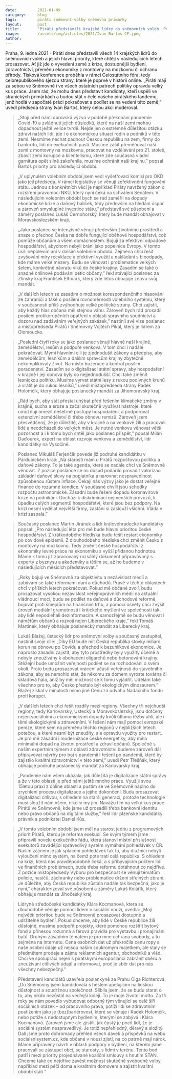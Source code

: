```yaml
---
date:         2021-01-09
category:     blog
tags:         piráti sněmovní-volby sněmovna primárky
layout:       post
title:        "Piráti představili krajské lídry do sněmovních voleb. Prioritami je vyvést zemi z krize, modernizovat ekonomiku, chránit krajinu i zajistit dostupné bydlení a moderní zdravotnictví"
image:        /assets/img/articles/2021/Ivan Bartoš CF.jpeg
author:       
---
```


Praha, 9. ledna 2021 - Piráti dnes představili všech 14 krajských lídrů do sněmovních voleb a jejich hlavní priority, které chtějí v následujících letech prosazovat. Ať již jde o vyvedení země z krize, dostupnější bydlení, zdravotnictví, přeměnu ekonomiky z montovny na mozkovnu či ochranu přírody. Tisková konference proběhla v rámci Celostátního fóra, tedy celorepublikového sjezdu strany, které je poprvé v historii online. „Piráti mají za sebou ve Sněmovně i ve všech ostatních patrech politiky opravdu velký kus práce. Jsem rád, že mohu dnes představit kandidáty, kteří uspěli ve stranických primárkách a budou stát v čele našeho pirátského tandemu, jenž hodlá v započaté práci pokračovat a podílet se na vedení této země,” uvedl předseda strany Ivan Bartoš, který celou akci moderoval.  


> „Stojí před námi obrovská výzva v podobě překonání pandemie Covid-19 a zvládnutí jejích důsledků, které na naší zemi mohou dopadnout ještě velice tvrdě. Nejde jen o extrémně důležitou otázku zdraví našich lidí, jde i o ekonomickou situaci rodin a podniků v této zemi. Nesmíme nechat padnout Českou republiku na zem, firmy do bankrotu, lidi do exekučních pastí. Musíme začít přeměňovat naší zemi z montovny na mozkovnu, pracovat na vzdělávání pro 21. století, zbavit zemi korupce a klientelismu, které zde současná vládní garnitura opět silně zakořenila, musíme ochránit naši krajinu,” popsal Bartoš priority pro následující období.


> „V uplynulém volebním období jsem vedl vyšetřovací komisi pro OKD jako její předseda. V rámci legislativy se věnuji zefektivnění fungování státu. Jednou z konkrétních věcí je například Piráty navržený zákon o rozšíření pravomocí NKÚ, který nyní čeká na schválení Senátem. V následujícím volebním období bych se rád zaměřil na dopady ekonomické krize a daňový balíček, tedy především na hledání úspor a zároveň smysluplné investice státu,“ představil své působení a záměry poslanec Lukáš Černohorský, který bude mandát obhajovat v Moravskoslezském kraji.


> „Jako poslanec se intenzivně věnuji především životnímu prostředí a snaze o přechod Česka na dobře fungující oběhové hospodářství, což pomůže občanům a všem domácnostem. Bojuji za efektivní odpadové hospodářství, abychom nebyli bráni jako popelnice Evropy. V tomto úsilí nepolevím ani v dalším volebním období. Zejména chci řešit zvyšování míry recyklace a efektivní využití a nakládání s bioodpady, kde máme velké mezery. Budu se věnovat i problematice velkých šelem, konkrétně návratu vlků do české krajiny. Zasadím se také o snadné onlinové podávání petic občany,” řekl stávající poslanec za Zlínský kraj František Elfmark, který zde letos obhajuje znovu svůj mandát.


> „V dalších letech se zasadím o možnost korespondenčního hlasování ze zahraničí a také o posílení rovnoměrnosti volebního systému, který v současnosti příliš zvýhodňuje velké politické strany. Chci zajistit, aby každý hlas občana měl stejnou váhu. Zároveň bych rád prosadil posílení protikorupčních opatření v oblasti správního soudnictví a dozoru nad zadáváním veřejných zakázek,” nastínil své vize poslanec a místopředseda Pirátů i Sněmovny Vojtěch Pikal, který je lídrem za Olomoucko. 


> „Poslední čtyři roky se jako poslanec věnuji hlavně naší krajině, zemědělství, lesům a podpoře venkova. V tom chci i nadále pokračovat. Mými hlavními cíli je zjednodušit zákony a předpisy, aby zemědělcům, lesníkům a dalším správcům krajiny zbytečně nekomplikovaly život. Na místo buzerace a kontrol posílím poradenství. Zasadím se o  digitalizaci státní správy, aby hospodaření v krajině i její obnova byly co nejjednodušší. Chci také změnit lesnickou politiku. Musíme vyrvat státní lesy z rukou podivných kruhů a vrátit je do rukou lesníků,” uvedl místopředseda strany Radek Holomčík, který obhajuje poslanecký mandát za Jihomoravský kraj.


> „Rád bych, aby stát přestal uhýbat před řešením klimatické změny v krajině, sucha a eroze a začal skutečně využívat nástroje, které umožňují omezit nešetrné postupy hospodaření, a podporovat extenzivní zemědělství či třeba obnovu remízů. Zároveň jsem přesvědčený, že je důležité, aby v krajině a na venkově žili a pracovali lidé a neodcházeli do velkých měst. Je nutné venkovu věnovat větší pozornost a i k tomu bych chtěl jako poslanec přispět,” popsal Milan Daďourek, expert na oblast rozvoje venkova a zemědělství, lídr kandidátky na Vysočině.


> Poslanec Mikuláš Ferjenčík povede již podruhé kandidátku v Pardubickém kraji: „Na starosti mám u Pirátů rozpočtovou politiku a daňové zákony. To je také agenda, které se nadále chci ve Sněmovně věnovat. Z pozice poslance se mi dosud podařilo prosadit valorizaci základní daňové slevy na poplatníka a narovnat nespravedlnost způsobenou růstem inflace. Čekají nás výzvy jako je dostat veřejné finance do rozumné kondice. V současné chvíli jsou schodky rozpočtu astronomické. Zásadní bude řešení dopadu koronavirové krize na podnikání. Dochází k diskriminaci nejmenších provozů, k úpadku celých segmentů hospodářství, které jsou bez podpory. Na krizi nesmí vydělat největší firmy, zastání si zaslouží všichni. Vláda v krizi zaspala.”


> Současný poslanec Martin Jiránek a lídr královéhradecké kandidátky popsal: „Pro následující léta pro mě bude hlavní prioritou české hospodářství. Z krátkodobého hlediska budu řešit restart ekonomiky po covidové epidemii. Z dlouhodobého hlediska chci změnit Česko z montovny na mozkovnu. Tedy změnit české hospodářství z ekonomiky levné práce na ekonomiku s vyšší přidanou hodnotou. Máme k tomu již zpracovaný rozsáhlý dokument připravovaný s experty z byznysu a akademiky a těším se, až ho budeme v následujících měsících představovat.”


> „Roky bojuji ve Sněmovně za objektivitu a nezávislost médií a zabývám se také reformami daní a důchodů. Právě v těchto oblastech chci v příštích letech pokračovat. Pokud mě občané zvolí, budu prosazovat vysokou nezávislost veřejnoprávních médií na aktuální vládnoucí moci, budu se podílet na daňové a důchodové reformě, bojovat proti šmejdům na finančním trhu, a pomocí osvěty chci zvýšit úroveň mediální gramotnosti i kritického myšlení ve společnosti tak, aby lidé nepodléhali dezinformacím. A samozřejmě se budu věnovat i námětům občanů a rozvoji nejen Libereckého kraje,” řekl Tomáš Martínek, který obhajuje poslanecký mandát za Liberecký kraj.


> Lukáš Blažej, ústecký lídr pro sněmovní volby a současný zastupitel, nastínil svoje cíle: „Díky EU bude mít Česká republika stovky miliard korun na obnovu po Covidu a přechod k bezuhlíkové ekonomice. Je naprosto zásadní zajistit, aby tyto prostředky byly využity účelně a nebyly zneužívány k obohacení oligarchů nebo betonování krajiny. Stěžejní bude umožnit veřejnosti podílet se na rozhodování o svém okolí. Proto budu prosazovat vrácení účasti veřejnosti do stavebního zákona, aby se nemohlo stát, že někomu za domem vyroste továrna či skladová hala, aniž by měl možnost se k tomu vyjádřit. Udělám také všechno pro to, aby Česko přestalo být ekologickým dinosaurem.” Blažej získal v minulosti mimo jiné Cenu za odvahu Nadačního fondu proti korupci.


> „V dalších letech chci řešit rozdíly mezi regiony. Všechny tři nejchudší regiony, tedy Karlovarský, Ústecký a Moravskoslezský, jsou dotčeny nejen sociálními a ekonomickými dopady kvůli útlumu těžby uhlí, ale i těmi ekologickými a zdravotními. V řešení nám mají pomoci evropské peníze, které sem na přeměnu těchto regionů v nejbližších letech potečou, a které nesmí být zneužity, ale opravdu využity pro restart. Je pro mě zásadní i modernizace české energetiky, aby měla minimální dopad na životní prostředí a zdraví občanů. Společně s naším expertním týmem z oblasti zdravotnictví budeme zároveň dál připravovat návrhy pro boj s pandemií i řešení po pandemii, které by zajistilo kvalitní zdravotnictví v této zemi,” uvedl  Petr Třešňák, který obhajuje podruhé poslanecký mandát za Karlovarský kraj.


> „Pandemie nám všem ukázala, jak důležitá je digitalizace státní správy a že v této oblasti je před námi ještě mnoho práce. Využiji svou 15letou praxi z online oblasti a pustím se ve Sněmovně naplno do zrychlení procesu digitalizace a jejího dokončení. Budu prosazovat digitalizaci citlivou, s ohledem na starší generaci, protože technologie musí sloužit nám všem, nikoliv my jim. Navážu tím na velký kus práce Pirátů ve Sněmovně, kde jsme už prosadili třeba bankovní identitu nebo právo občanů na digitální služby,” řekl lídr plzeňské kandidátky právník a podnikatel Daniel Kůs.


> „V tomto volebním období jsem měl na starost jednu z programových priorit Pirátů, kterou je reforma exekucí. Se svým týmem jsme připravili novelu exekučního řádu, která stanoví místní příslušnost exekutorů zavádějící spravedlivý systém vymáhání pohledávek v ČR. Naším zájmem je jak splacení pohledávek tak to, aby dlužníci nebyli vyloučeni mimo systém, na čemž poté tratí celá republika. S ohledem na krizi, která nás pravděpodobně čeká, a s přibývajícím počtem lidí ve finančních problémech, bude třeba reformu dotáhnout co nejdříve. Z pozice místopředsedy Výboru pro bezpečnost se věnují tématům policie, hasičů, záchranky nebo problematice držení střelných zbraní. Je důležité, aby Česká republika zůstala nadále tak bezpečná, jako je nyní,” charakterizoval své působení a záměry Lukáš Kolářík, který obhajuje mandát za Jihočeský kraj.


> Lídryně středočeské kandidátky Klára Kocmanová, která se dlouhodobě věnuje pomoci lidem v sociální nouzi, uvedla: „Mojí největší prioritou bude ve Sněmovně prosazovat dostupné a udržitelné bydlení. Pokud chceme, aby lidé v České republice žili důstojně, musíme podpořit projekty, které pomohou rozšířit bytový fond a přinesou rozumná a férová pravidla pro výstavbu i pronajímání bytů. Druhým zásadním tématem je pro mne ochrana svobody, a to zejména na internetu. Cena osobních dat už překročila cenu ropy a naše osobní údaje už nejsou naším soukromým majetkem, ale staly se předmětem prodeje a zájmu reklamních agentur, obchodníků a vlád. Chci ve spolupráci nejen s pirátskými europoslanci zabránit sběru a zneužívání citlivých údajů a informovat, proč je sběr dat pro nás všechny nebezpečný.” 


> Představení kandidátů uzavřela poslankyně za Prahu Olga Richterová: „Do Sněmovny jsem kandidovala s heslem apelujícím na lidskou důstojnost a soudržnou společnost. Slíbila jsem, že se budu starat o to, aby nikdo nezůstal na vedlejší koleji. To je moje životní motto. Za tři roky se nám povedlo vybudovat odborný tým věnující se celé šíři sociálních otázek – od pracovního práva, potíží lidí se zdravotním postižením jako je (bez)bariérovost, které se věnuje i Radek Holomčík, nebo potíže s nedostupným bydlením, kterými se zabývá i Klára Kocmanová. Zároveň jsme ale zjistili, jak častý je pocit lidí, že je sociální systém nespravedlivý. Je totiž nepřehledný, děravý a složitý. Dali jsme proto dohromady přehled všech dávek a příspěvků na webu socialsnisystem.cz, kde občané v nouzi zjistí, na co patrně mají nárok. Máme připravený návrh v oblasti podpory v bydlení, na kterém jsme pracovali se zástupci obcí, se starosty, s lidmi v terénu. Tento bod patří i mezi priority projednávané koaliční smlouvy s hnutím STAN.  Chceme také co nejdříve zavést možnost skutečně svobodné volby, například mezi péčí doma a kvalitním domovem a zajistit kvalitní období stáří.”  
